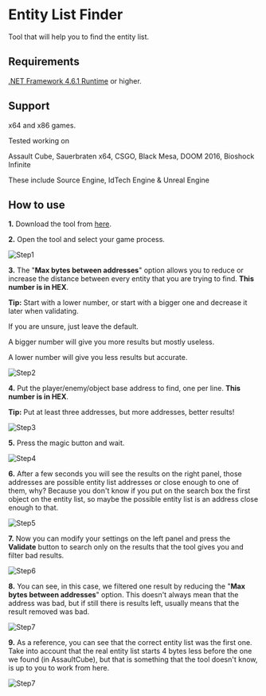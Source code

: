 # Entity List Finder
Tool that will help you to find the entity list.

## Requirements
[.NET Framework 4.6.1 Runtime](https://dotnet.microsoft.com/download/dotnet-framework/net461) or higher.

## Support
x64 and x86 games.

Tested working on

Assault Cube, Sauerbraten x64, CSGO, Black Mesa, DOOM 2016, Bioshock Infinite

These include Source Engine, IdTech Engine & Unreal Engine

## How to use
**1.** Download the tool from [here](https://guidedhacking.com/).

**2.** Open the tool and select your game process.

  ![Step1](https://i.imgur.com/WyxOq39.png)


**3.** The "**Max bytes between addresses**" option allows you to reduce or increase the distance between every entity that you are trying
to find. **This number is in HEX**.

  **Tip:** Start with a lower number, or start with a bigger one and decrease it later when validating.

  If you are unsure, just leave the default.
  
  A bigger number will give you more results but mostly useless.
  
  A lower number will give you less results but accurate.
  
  ![Step2](https://i.imgur.com/hB8wx6j.png)
  
  
**4.** Put the player/enemy/object base address to find, one per line. **This number is in HEX**.

  **Tip:** Put at least three addresses, but more addresses, better results!

  ![Step3](https://i.imgur.com/UELDFeg.png)
  
  
**5.** Press the magic button and wait.
  
  ![Step4](https://i.imgur.com/VsJ8Qa4.png)
  
  
**6.** After a few seconds you will see the results on the right panel, those addresses are possible entity list addresses or
close enough to one of them, why? Because you don't know if you put on the search box the first object on the entity list,
so maybe the possible entity list is an address close enough to that.
  
  ![Step5](https://i.imgur.com/hp1wNFu.png)
  
  
**7.** Now you can modify your settings on the left panel and press the **Validate** button to search only on the results that
the tool gives you and filter bad results.
  
  ![Step6](https://i.imgur.com/s50Qisi.png)
  
  
**8.**  You can see, in this case, we filtered one result by reducing the "**Max bytes between addresses**" option.
This doesn't always mean that the address was bad, but if still there is results left, usually means that the result removed was bad.
  
  ![Step7](https://i.imgur.com/P6rrsFT.png)
  
  
**9.** As a reference, you can see that the correct entity list was the first one. Take into account that the real entity list starts
4 bytes less before the one we found (in AssaultCube), but that is something that the tool doesn't know, is up to you to work from here.

  ![Step7](https://i.imgur.com/BSmrN9c.png)